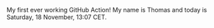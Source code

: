 My first ever working GitHub Action!
My name is Thomas and today is Saturday, 18 November, 13:07 CET. 
